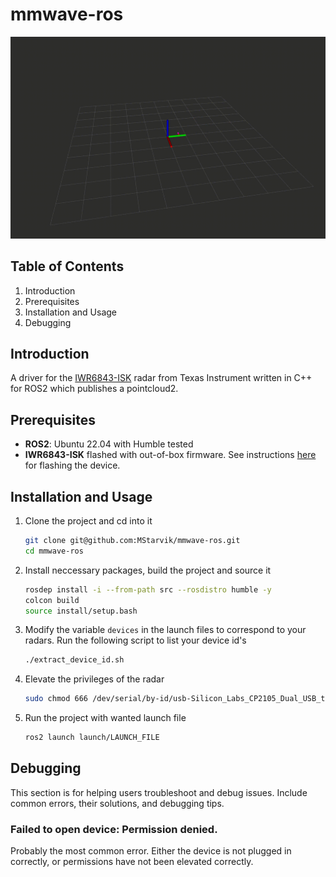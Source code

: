 # mmwave-ros

![](example.gif)

## Table of Contents
1. Introduction
2. Prerequisites
3. Installation and Usage
4. Debugging


## Introduction
A driver for the [IWR6843-ISK](https://www.ti.com/tool/IWR6843ISK) radar from Texas Instrument written in C++ for ROS2 which publishes a pointcloud2.

## Prerequisites
* **ROS2**: Ubuntu 22.04 with Humble tested
* **IWR6843-ISK** flashed with out-of-box firmware. See instructions [here](https://www.ti.com/video/6205855073001) for flashing the device.

## Installation and Usage
1. Clone the project and cd into it
    ```bash
    git clone git@github.com:MStarvik/mmwave-ros.git
    cd mmwave-ros
    ```
2. Install neccessary packages, build the project and source it
    ```bash
    rosdep install -i --from-path src --rosdistro humble -y
    colcon build
    source install/setup.bash
    ```
3. Modify the variable `devices` in the launch files to correspond to your radars. Run the following script to list your device id's
    ```bash
    ./extract_device_id.sh
    ```
4. Elevate the privileges of the radar
    ```bash
    sudo chmod 666 /dev/serial/by-id/usb-Silicon_Labs_CP2105_Dual_USB_to_UART_Bridge_Controller_*
    ```
5. Run the project with wanted launch file
    ```bash
    ros2 launch launch/LAUNCH_FILE
    ```


## Debugging
This section is for helping users troubleshoot and debug issues. Include common errors, their solutions, and debugging tips.

### Failed to open device: Permission denied.

Probably the most common error. Either the device is not plugged in correctly, or permissions have not been elevated correctly.

